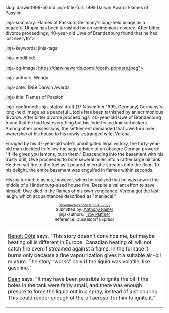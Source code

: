 slug: darwin1999-56.md
jinja-title-full: 1999 Darwin Award: Flames of Passion

jinja-summary: Flames of Passion: Germany's long-held image as a peaceful Utopia has been tarnished by an acrimonious divorce. After bitter divorce proceedings, 40-year-old Uwe of Brandenburg found that he had lost everyth">

jinja-keywords:
jinja-tags:

jinja-modified:

jinja-og-image: https://darwinawards.com/i/death_ponders.jpeg">

jinja-authors: Wendy

jinja-date: 1999 Darwin Awards


jinja-title: Flames of Passion


jinja-confirmed:
jinja-status: draft
(17 November 1999, Germany) Germany's long-held image as a peaceful Utopia has been tarnished by an acrimonious divorce. After bitter divorce proceedings, 40-year-old Uwe of Brandenburg found that he had lost everything but his lederhosen knickerbockers. Among other possessions, the settlement demanded that Uwe turn over ownership of his house to his newly-estranged wife, Verena.

Enraged by his 37-year-old wife's unmitigated legal victory, the forty-year-old man decided to follow the sage advice of an obscure German proverb: "If life gives you lemons, burn them." Descending into the basement with his trusty drill, Uwe proceeded to bore several holes into a rather large oil tank. He then set fire to the fuel as it poured in erratic streams onto the floor. To his delight, the entire basement was engulfed in flames within seconds.

His joy turned to ashes, however, when he realized that he was now in the middle of a Hindenburg-sized house fire. Despite a valiant effort to save himself, Uwe died in the flames of his own vengeance. Verena got the last laugh, which acquaintances described as "maniacal."
<P align="center"><FONT size="-7"><A href="http://darwinawards.com/misc/copyright.html">DarwinAwards.com &copy; 1994 - 2022<BR>
</A></FONT><FONT size="-1">Submitted by: <A href="mailto:REMOVE-uncleduke1@yahoo.com"> </A><A href="mailto:REMOVE-anthonyrainer@hotmail.com">Anthony Rainer</A><BR>
jinja-authors: <A href="mailto:REMOVE-uncleduke1@yahoo.com">Troy Plattner<BR>
</A></FONT><FONT size="-1">Reference: Düsseldorf Express</FONT>

<!--#include virtual="/inc/votebar_viewvoteonly" -->

<TABLE border=0 cellspacing=5 cellpadding=10 background="/i/white.gif">
<TR valign="top">
<TD bgcolor="#FFFFFF">
		<P><A href="mailto:REMOVE-benoit.cote@pwgsc.gc.ca">Benoît Côté</A>
says, &quot;This story doesn't convince me, but maybe heating oil is different in Europe. Canadian heating oil will not catch fire even if streamed against a flame. In the furnace it burns only because a fine vapourization gives it a suitable air-oil mixture. The story &quot;works&quot; only if the liquid was volatile, like gasoline.&quot; </P>
		<P><A href="mailto:REMOVE-debunnell@hotmail.com">Dean</A>
says, &quot;It may have been possible to ignite the oil if the holes in the tank were fairly small, and there was enough presure to force the liquid out in a spray, instead of just pouring. This could render enough of the oil aerosol for him to ignite it.&quot;</P>
	 

</H2>
</CENTER>

<!--#include file=nav_1999.html -->


